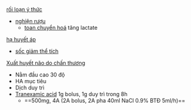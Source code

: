 [rối loạn ý thức](r%E1%BB%91i%20lo%E1%BA%A1n%20%C3%BD%20th%E1%BB%A9c.md)
- [nghiện rượu](nghi%E1%BB%87n%20r%C6%B0%E1%BB%A3u.md)
	- [toan chuyển hoá](toan%20chuy%E1%BB%83n%20ho%C3%A1.md) tăng lactate

[hạ huyết áp](h%E1%BA%A1%20huy%E1%BA%BFt%20%C3%A1p.md)
- [sốc giảm thể tích](s%E1%BB%91c%20gi%E1%BA%A3m%20th%E1%BB%83%20t%C3%ADch.md)

[Xuất huyết não do chấn thương](Xu%E1%BA%A5t%20huy%E1%BA%BFt%20n%C3%A3o%20do%20ch%E1%BA%A5n%20th%C6%B0%C6%A1ng.md)
- Nằm đầu cao 30 độ
- HA mục tiêu
- Dịch duy trì
- [Tranexamic acid](../100%20Reference%20notes/Tranexamic%20acid.md) 1g bolus, 1g duy trì trong 8h
	- ==500mg, 4A (2A bolus, 2A pha 40ml NaCl 0.9% BTĐ 5ml/h)==